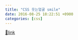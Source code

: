 ```yaml
---
title: "CSS 웃는얼굴 smile"
date: 2016-08-25 18:22:51 +0900
categories: [css]
---
```





[🔗link](http://www.mins01.com/mh/tech/read/1029)